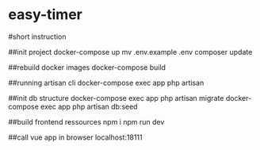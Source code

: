 # easy-timer

#short instruction

##init project
docker-compose up
mv .env.example .env
composer update

##rebuild docker images
docker-compose build

##running artisan cli
docker-compose exec app php artisan

##init db structure
docker-compose exec app php artisan migrate
docker-compose exec app php artisan db:seed

##build frontend ressources
npm i
npm run dev

##call vue app in browser
localhost:18111
